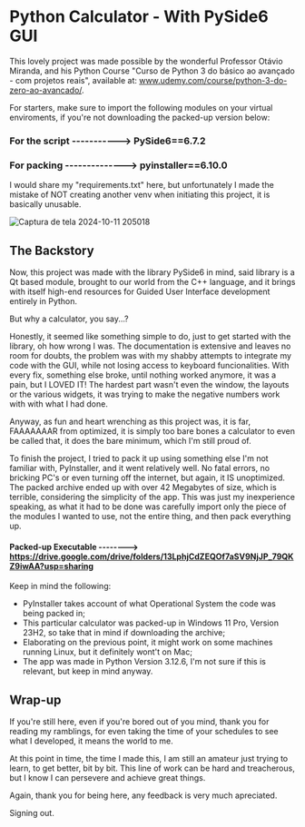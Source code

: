 # Python Calculator - With PySide6 GUI
This lovely project was made possible by the wonderful Professor Otávio Miranda, and his Python Course "Curso de Python 3 do básico ao avançado - com projetos reais", available at: www.udemy.com/course/python-3-do-zero-ao-avancado/.

For starters, make sure to import the following modules on your virtual enviroments, if you're not downloading the packed-up version below:

### For the script -----------> PySide6==6.7.2
### For packing --------------> pyinstaller==6.10.0

I would share my "requirements.txt" here, but unfortunately I made the mistake of NOT creating another venv when initiating this project, it is basically unusable.

![Captura de tela 2024-10-11 205018](https://github.com/user-attachments/assets/73cc5227-4c40-4ff7-864c-43bb42fc0746)

## The Backstory

Now, this project was made with the library PySide6 in mind, said library is a Qt based module, brought to our world from the C++ language, and it brings with itself high-end resources for Guided User Interface development entirely in Python.

But why a calculator, you say...?

Honestly, it seemed like something simple to do, just to get started with the library, oh how wrong I was. The documentation is extensive and leaves no room for doubts, the problem was with my shabby attempts to integrate my code with the GUI, while not losing access to keyboard funcionalities. With every fix, something else broke, until nothing worked anymore, it was a pain, but I LOVED IT! The hardest part wasn't even the window, the layouts or the various widgets, it was trying to make the negative numbers work with with what I had done.

Anyway, as fun and heart wrenching as this project was, it is far, FAAAAAAAR from optimized, it is simply too bare bones a calculator to even be called that, it does the bare minimum, which I'm still proud of.

To finish the project, I tried to pack it up using something else I'm not familiar with, PyInstaller, and it went relatively well. No fatal errors, no bricking PC's or even turning off the internet, but again, it IS unoptimized. The packed archive ended up with over 42 Megabytes of size, which is terrible, considering the simplicity of the app. This was just my inexperience speaking, as what it had to be done was carefully import only the piece of the modules I wanted to use, not the entire thing, and then pack everything up.

#### Packed-up Executable --------> https://drive.google.com/drive/folders/13LphjCdZEQOf7aSV9NjJP_79QKZ9iwAA?usp=sharing

Keep in mind the following:
- PyInstaller takes account of what Operational System the code was being packed in;
- This particular calculator was packed-up in Windows 11 Pro, Version 23H2, so take that in mind if downloading the archive;
- Elaborating on the previous point, it might work on some machines running Linux, but it definitely wont't on Mac; 
- The app was made in Python Version 3.12.6, I'm not sure if this is relevant, but keep in mind anyway.

## Wrap-up
If you're still here, even if you're bored out of you mind, thank you for reading my ramblings, for even taking the time of your schedules to see what I developed, it means the world to me.

At this point in time, the time I made this, I am still an amateur just trying to learn, to get better, bit by bit. This line of work can be hard and treacherous, but I know I can persevere and achieve great things.

Again, thank you for being here, any feedback is very much apreciated.

Signing out.
